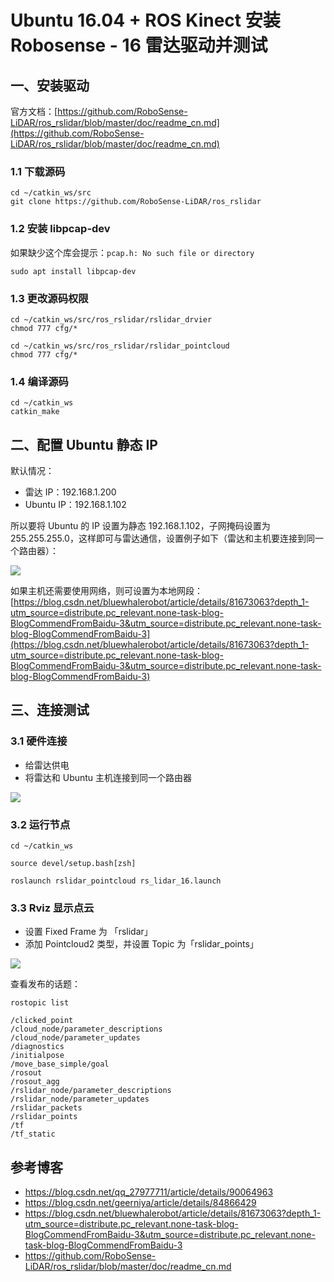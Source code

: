 # Ubuntu 16.04 + ROS Kinect 安装 Robosense - 16 雷达驱动并测试

## 一、安装驱动

官方文档：[https://github.com/RoboSense-LiDAR/ros_rslidar/blob/master/doc/readme_cn.md](https://github.com/RoboSense-LiDAR/ros_rslidar/blob/master/doc/readme_cn.md)

### 1.1 下载源码

```shell
cd ~/catkin_ws/src
git clone https://github.com/RoboSense-LiDAR/ros_rslidar
```

### 1.2 安装 libpcap-dev

如果缺少这个库会提示：`pcap.h: No such file or directory`

```shell
sudo apt install libpcap-dev
```

### 1.3 更改源码权限

```shell
cd ~/catkin_ws/src/ros_rslidar/rslidar_drvier
chmod 777 cfg/*

cd ~/catkin_ws/src/ros_rslidar/rslidar_pointcloud
chmod 777 cfg/*
```

### 1.4 编译源码

```shell
cd ~/catkin_ws
catkin_make
```

## 二、配置 Ubuntu 静态 IP

默认情况：

- 雷达 IP：192.168.1.200
- Ubuntu IP：192.168.1.102

所以要将 Ubuntu 的 IP 设置为静态 192.168.1.102，子网掩码设置为 255.255.255.0，这样即可与雷达通信，设置例子如下（雷达和主机要连接到同一个路由器）：

![](https://community.bwbot.org/assets/uploads/files/1534089799300-%E7%BD%91%E7%BB%9C.png)

如果主机还需要使用网络，则可设置为本地网段：[https://blog.csdn.net/bluewhalerobot/article/details/81673063?depth_1-utm_source=distribute.pc_relevant.none-task-blog-BlogCommendFromBaidu-3&utm_source=distribute.pc_relevant.none-task-blog-BlogCommendFromBaidu-3](https://blog.csdn.net/bluewhalerobot/article/details/81673063?depth_1-utm_source=distribute.pc_relevant.none-task-blog-BlogCommendFromBaidu-3&utm_source=distribute.pc_relevant.none-task-blog-BlogCommendFromBaidu-3)

## 三、连接测试

### 3.1 硬件连接

- 给雷达供电
- 将雷达和 Ubuntu 主机连接到同一个路由器

![](http://images.ncnynl.com/ros/2018/rs-lidar-connect.png)

### 3.2 运行节点

```shell
cd ~/catkin_ws

source devel/setup.bash[zsh]

roslaunch rslidar_pointcloud rs_lidar_16.launch
```

### 3.3 Rviz 显示点云

- 设置 Fixed Frame 为 「rslidar」
- 添加 Pointcloud2 类型，并设置 Topic 为「rslidar_points」

![](https://img-blog.csdnimg.cn/20181206222724392.jpg?x-oss-process=image/watermark,type_ZmFuZ3poZW5naGVpdGk,shadow_10,text_aHR0cHM6Ly9ibG9nLmNzZG4ubmV0L2dlZXJuaXlh,size_16,color_FFFFFF,t_70)

查看发布的话题：

```shell
rostopic list

/clicked_point
/cloud_node/parameter_descriptions
/cloud_node/parameter_updates
/diagnostics
/initialpose
/move_base_simple/goal
/rosout
/rosout_agg
/rslidar_node/parameter_descriptions
/rslidar_node/parameter_updates
/rslidar_packets
/rslidar_points
/tf
/tf_static
```

## 参考博客

- https://blog.csdn.net/qq_27977711/article/details/90064963
- https://blog.csdn.net/geerniya/article/details/84866429
- https://blog.csdn.net/bluewhalerobot/article/details/81673063?depth_1-utm_source=distribute.pc_relevant.none-task-blog-BlogCommendFromBaidu-3&utm_source=distribute.pc_relevant.none-task-blog-BlogCommendFromBaidu-3
- https://github.com/RoboSense-LiDAR/ros_rslidar/blob/master/doc/readme_cn.md